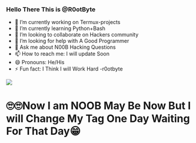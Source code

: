### Hello There This is @R0otByte

- 🔭 I’m currently working on Termux-projects
- 🌱 I’m currently learning Python+Bash
- 👯 I’m looking to collaborate on Hackers community
- 🤔 I’m looking for help with A Good Programmer
- 💬 Ask me about N00B Hacking Questions
- 📫 How to reach me: I will update Soon
- 😄 Pronouns: He/His
- ⚡ Fun fact: I Think I will Work Hard -r0otbyte




<img src="https://github-readme-stats.vercel.app/api?username=r0otbyte&&show_icons=true&title_color=ffffff&icon_color=bb2acf&text_color=daf7dc&bg_color=151515">

# 🙄🙄Now I am NOOB May Be Now But I will Change My Tag One Day Waiting For That Day😁
